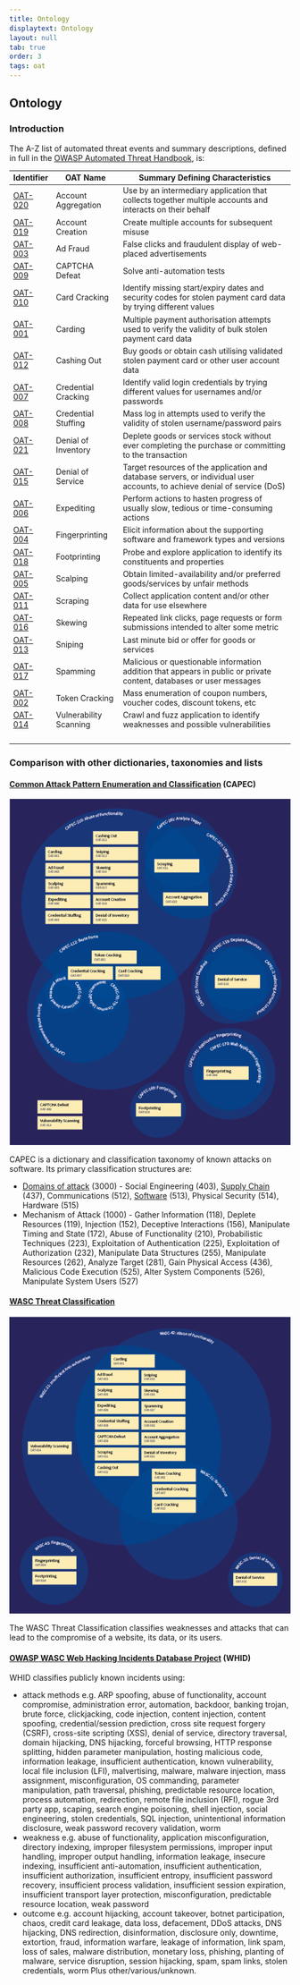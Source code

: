 ```yaml
---
title: Ontology
displaytext: Ontology
layout: null
tab: true
order: 3
tags: oat
---
```


## Ontology

### Introduction

The A-Z list of automated threat events and summary descriptions, defined in full in the [OWASP Automated Threat Handbook](https://github.com/OWASP/www-project-automated-threats-to-web-applications/tree/master/assets/files/EN), is:

Identifier | OAT Name | Summary Defining Characteristics
---------|----------|-----------------------------------
[OAT-020](assets/oats/EN/OAT-020_Account_Aggregation.html) | Account Aggregation | Use by an intermediary application that collects together multiple accounts and interacts on their behalf
[OAT-019](assets/oats/EN/OAT-019_Account_Creation.html) | Account Creation | Create multiple accounts for subsequent misuse
[OAT-003](assets/oats/EN/OAT-003_Ad_Fraud.html) | Ad Fraud | False clicks and fraudulent display of web-placed advertisements
[OAT-009](assets/oats/EN/OAT-009_CAPTCHA_Defeat.html) | CAPTCHA Defeat | Solve anti-automation tests
[OAT-010](assets/oats/EN/OAT-010_Card_Cracking.html) | Card Cracking | Identify missing start/expiry dates and security codes for stolen payment card data by trying different values
[OAT-001](assets/oats/EN/OAT-001_Carding.html) | Carding | Multiple payment authorisation attempts used to verify the validity of bulk stolen payment card data
[OAT-012](assets/oats/EN/OAT-012_Cashing_Out.html) | Cashing Out | Buy goods or obtain cash utilising validated stolen payment card or other user account data
[OAT-007](assets/oats/EN/OAT-007_Credential_Cracking.html) | Credential Cracking | Identify valid login credentials by trying different values for usernames and/or passwords
[OAT-008](assets/oats/EN/OAT-008_Credential_Stuffing.html) | Credential Stuffing | Mass log in attempts used to verify the validity of stolen username/password pairs
[OAT-021](assets/oats/EN/OAT-021_Denial_of_Inventory.html) | Denial of Inventory | Deplete goods or services stock without ever completing the purchase or committing to the transaction
[OAT-015](assets/oats/EN/OAT-015_Denial_of_Service.html) | Denial of Service | Target resources of the application and database servers, or individual user accounts, to achieve denial of service (DoS)
[OAT-006](assets/oats/EN/OAT-006_Expediting.html) | Expediting | Perform actions to hasten progress of usually slow, tedious or time-consuming actions
[OAT-004](assets/oats/EN/OAT-004_Fingerprinting.html) | Fingerprinting | Elicit information about the supporting software and framework types and versions
[OAT-018](assets/oats/EN/OAT-018_Footprinting.html) | Footprinting | Probe and explore application to identify its constituents and properties
[OAT-005](assets/oats/EN/OAT-005_Scalping.html) | Scalping | Obtain limited-availability and/or preferred goods/services by unfair methods
[OAT-011](assets/oats/EN/OAT-011_Scraping.html) | Scraping | Collect application content and/or other data for use elsewhere
[OAT-016](assets/oats/EN/OAT-016_Skewing.html) | Skewing | Repeated link clicks, page requests or form submissions intended to alter some metric
[OAT-013](assets/oats/EN/OAT-013_Sniping.html) | Sniping | Last minute bid or offer for goods or services
[OAT-017](assets/oats/EN/OAT-017_Spamming.html) | Spamming | Malicious or questionable information addition that appears in public or private content, databases or user messages
[OAT-002](assets/oats/EN/OAT-002_Token_Cracking.html) | Token Cracking | Mass enumeration of coupon numbers, voucher codes, discount tokens, etc
[OAT-014](assets/oats/EN/OAT-014_Vulnerability_Scanning.html) | Vulnerability Scanning | Crawl and fuzz application to identify weaknesses and possible vulnerabilities
&nbsp;&nbsp;&nbsp;&nbsp;&nbsp;&nbsp;&nbsp; | &nbsp; | &nbsp;

### Comparison with other dictionaries, taxonomies and lists

#### [Common Attack Pattern Enumeration and Classification](https://capec.mitre.org/) (CAPEC)

![Venn diagram showing OWASP Autoamted Threats (OATs) fromCAPEC point of view](assets/images/Ontology-chart-capec-wiki.png)

CAPEC is a dictionary and classification taxonomy of known attacks on software. Its primary classification structures are:

* [Domains of attack](https://capec.mitre.org/data/definitions/3000.html) (3000) - Social Engineering (403), [Supply Chain](https://capec.mitre.org/data/definitions/437.html) (437), Communications (512), [Software](https://capec.mitre.org/data/definitions/513.html) (513), Physical Security (514), Hardware (515)
* Mechanism of Attack (1000) - Gather Information (118), Deplete Resources (119), Injection (152), Deceptive Interactions (156), Manipulate Timing and State (172), Abuse of Functionality (210), Probabilistic Techniques (223), Exploitation of Authentication (225), Exploitation of Authorization (232), Manipulate Data Structures (255), Manipulate Resources (262), Analyze Target (281), Gain Physical Access (436), Malicious Code Execution (525), Alter System Components (526), Manipulate System Users (527)

#### [WASC Threat Classification](http://projects.webappsec.org/w/page/13246978/Threat%20Classification)

![Venn diagram showing OWASP Autoamted Threats (OATs) from WASC point of view](assets/images/Ontology-chart-wasc-wiki.png)

The WASC Threat Classification classifies weaknesses and attacks that can lead to the compromise of a website, its data, or its users.

#### [OWASP WASC Web Hacking Incidents Database Project](https://wiki.owasp.org/index.php/OWASP_WASC_Web_Hacking_Incidents_Database_Project) (WHID)

WHID classifies publicly known incidents using:

* attack methods e.g. ARP spoofing, abuse of functionality, account compromise, administration error, automation, backdoor, banking trojan, brute force, clickjacking, code injection, content injection, content spoofing, credential/session prediction, cross site request forgery (CSRF), cross-site scripting (XSS), denial of service, directory traversal, domain hijacking, DNS hijacking, forceful browsing, HTTP response splitting, hidden parameter manipulation, hosting malicious code, information leakage, insufficient authentication, known vulnerability, local file inclusion (LFI), malvertising, malware, malware injection, mass assignment, misconfiguration, OS commanding, parameter manipulation, path traversal, phishing, predictable resource location, process automation, redirection, remote file inclusion (RFI), rogue 3rd party app, scaping, search engine poisoning, shell injection, social engineering, stolen credentials, SQL injection, unintentional information disclosure, weak password recovery validation, worm
* weakness e.g. abuse of functionality, application misconfiguration, directory indexing, improper filesystem permissions, improper input handling, improper output handling, information leakage, insecure indexing, insufficient anti-automation, insufficient authentication, insufficient authorization, insufficient entropy, insufficient password recovery, insufficient process validation, insufficient session expiration, insufficient transport layer protection, misconfiguration, predictable resource location, weak password
* outcome e.g. account hijacking, account takeover, botnet participation, chaos, credit card leakage, data loss, defacement, DDoS attacks, DNS hijacking, DNS redirection, disinformation, disclosure only, downtime, extortion, fraud, information warfare, leakage of information, link spam, loss of sales, malware distribution, monetary loss, phishing, planting of malware, service disruption, session hijacking, spam, spam links, stolen credentials, worm
Plus other/various/unknown.


